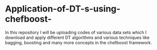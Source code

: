 # Application-of-DT-s-using-chefboost-

In this repository I will be uploading codes of various data sets which I download and apply different DT algorithms and various techniques like bagging, boosting and many more concepts in the chefboost framework.
